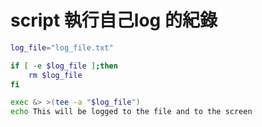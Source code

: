 # script 執行自己log 的紀錄

```sh
log_file="log_file.txt"

if [ -e $log_file ];then
    rm $log_file
fi

exec &> >(tee -a "$log_file")
echo This will be logged to the file and to the screen
```
